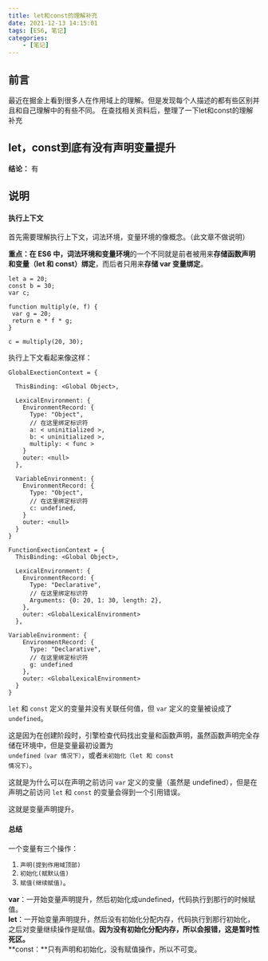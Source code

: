 ```yaml
---
title: let和const的理解补充
date: 2021-12-13 14:15:01
tags: [ES6, 笔记]
categories: 
    - [笔记]
---
```


## 前言
最近在掘金上看到很多人在作用域上的理解。但是发现每个人描述的都有些区别并且和自己理解中的有些不同。
在查找相关资料后，整理了一下let和const的理解补充

## let，const到底有没有声明变量提升

**结论：** 有

## 说明

#### 执行上下文

首先需要理解执行上下文，词法环境，变量环境的像概念。（此文章不做说明）  

**重点：**在 ES6 中，**词法环境**和**变量环境**的一个不同就是前者被用来**存储函数声明和变量（let 和 const）绑定**，而后者只用来**存储 var 变量绑定**。
```
let a = 20;
const b = 30;
var c;

function multiply(e, f) {
 var g = 20;
 return e * f * g;
}

c = multiply(20, 30);

```
执行上下文看起来像这样：
```
GlobalExectionContext = {

  ThisBinding: <Global Object>,

  LexicalEnvironment: {
    EnvironmentRecord: {
      Type: "Object",
      // 在这里绑定标识符
      a: < uninitialized >,
      b: < uninitialized >,
      multiply: < func >
    }
    outer: <null>
  },

  VariableEnvironment: {
    EnvironmentRecord: {
      Type: "Object",
      // 在这里绑定标识符
      c: undefined,
    }
    outer: <null>
  }
}

FunctionExectionContext = {
  ThisBinding: <Global Object>,

  LexicalEnvironment: {
    EnvironmentRecord: {
      Type: "Declarative",
      // 在这里绑定标识符
      Arguments: {0: 20, 1: 30, length: 2},
    },
    outer: <GlobalLexicalEnvironment>
  },

VariableEnvironment: {
    EnvironmentRecord: {
      Type: "Declarative",
      // 在这里绑定标识符
      g: undefined
    },
    outer: <GlobalLexicalEnvironment>
  }
}

```
<code>let</code>  和 <code>const</code> 定义的变量并没有关联任何值，但 <code>var</code> 定义的变量被设成了 <code>undefined</code>。  

这是因为在创建阶段时，引擎检查代码找出变量和函数声明，虽然函数声明完全存储在环境中，但是变量最初设置为<code> undefined（var 情况下）</code>，或者<code>未初始化（let 和 const 情况下）</code>。  

这就是为什么可以在声明之前访问 <code>var</code> 定义的变量（虽然是 undefined），但是在声明之前访问 <code>let</code> 和 <code>const</code> 的变量会得到一个引用错误。  

这就是变量声明提升。

#### 总结
一个变量有三个操作：
1. <code>声明(提到作用域顶部)</code>
2. <code>初始化(赋默认值)</code>
3. <code>赋值(继续赋值)</code>。   

**var**：一开始变量声明提升，然后初始化成undefined，代码执行到那行的时候赋值。   
**let**：一开始变量声明提升，然后没有初始化分配内存，代码执行到那行初始化，之后对变量继续操作是赋值。**因为没有初始化分配内存，所以会报错，这是暂时性死区。**   
**const：**只有声明和初始化，没有赋值操作，所以不可变。